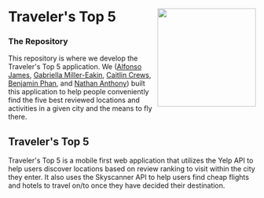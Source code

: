 # Traveler's Top 5 <img src="https://github.com/gabriellamiller-eakin/Travelers-Top-5/blob/main/assets/newlogo.png" align="right" width="200" height="200"/>

### The Repository
This repository is where we develop the Traveler's Top 5 application. We ([Alfonso James](https://github.com/AlfonsoJames), [Gabriella Miller-Eakin](https://github.com/gabriellamiller-eakin), [Caitlin Crews](https://github.com/caitlincrews08), [Benjamin Phan](https://github.com/bphan94), and [Nathan Anthony](https://github.com/Pegasoos)) built this application to help people conveniently find the five best reviewed locations and activities in a given city and the means to fly there.
## Traveler's Top 5
Traveler's Top 5 is a mobile first web application that utilizes the Yelp API to help users discover locations based on review ranking to visit within the city they enter. It also uses the Skyscanner API to help users find cheap flights and hotels to travel on/to once they have decided their destination.
